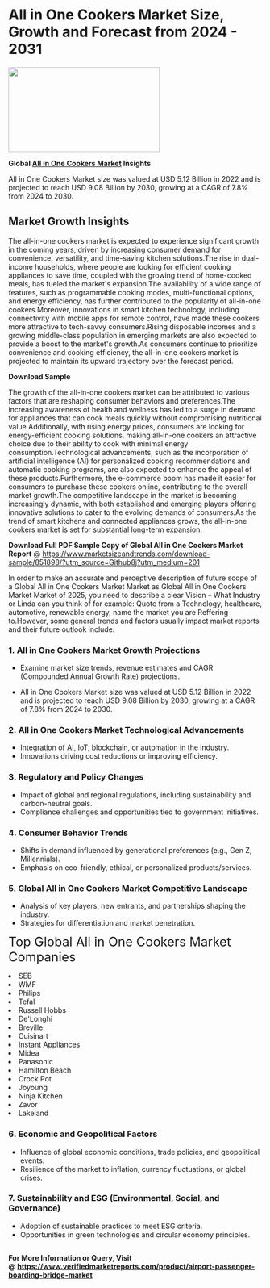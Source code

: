 <H1>All in One Cookers Market Size, Growth and Forecast from 2024 - 2031</H1><img class="aligncenter size-medium wp-image-584254" src="https://thirdeyenews.in/wp-content/uploads/2024/09/Global-Market-Research-300x168.jpeg" alt="" width="300" height="168" /><p><strong>Global&nbsp;<a href="https://www.marketsizeandtrends.com/download-sample/851898/?utm_source=Github8j?utm_medium=201">All in One Cookers Market</a> Insights</strong></p><p>All in One Cookers Market size was valued at USD 5.12 Billion in 2022 and is projected to reach USD 9.08 Billion by 2030, growing at a CAGR of 7.8% from 2024 to 2030.</p><p><h2>Market Growth Insights</h2> <p>The all-in-one cookers market is expected to experience significant growth in the coming years, driven by increasing consumer demand for convenience, versatility, and time-saving kitchen solutions.The rise in dual-income households, where people are looking for efficient cooking appliances to save time, coupled with the growing trend of home-cooked meals, has fueled the market's expansion.The availability of a wide range of features, such as programmable cooking modes, multi-functional options, and energy efficiency, has further contributed to the popularity of all-in-one cookers.Moreover, innovations in smart kitchen technology, including connectivity with mobile apps for remote control, have made these cookers more attractive to tech-savvy consumers.Rising disposable incomes and a growing middle-class population in emerging markets are also expected to provide a boost to the market's growth.As consumers continue to prioritize convenience and cooking efficiency, the all-in-one cookers market is projected to maintain its upward trajectory over the forecast period.</p> <p><strong>Download Sample</strong></p> <p>The growth of the all-in-one cookers market can be attributed to various factors that are reshaping consumer behaviors and preferences.The increasing awareness of health and wellness has led to a surge in demand for appliances that can cook meals quickly without compromising nutritional value.Additionally, with rising energy prices, consumers are looking for energy-efficient cooking solutions, making all-in-one cookers an attractive choice due to their ability to cook with minimal energy consumption.Technological advancements, such as the incorporation of artificial intelligence (AI) for personalized cooking recommendations and automatic cooking programs, are also expected to enhance the appeal of these products.Furthermore, the e-commerce boom has made it easier for consumers to purchase these cookers online, contributing to the overall market growth.The competitive landscape in the market is becoming increasingly dynamic, with both established and emerging players offering innovative solutions to cater to the evolving demands of consumers.As the trend of smart kitchens and connected appliances grows, the all-in-one cookers market is set for substantial long-term expansion.</p> <p><span class=""><strong>Download Full PDF Sample Copy of Global All in One Cookers Market Report</strong> @ <a href="https://www.marketsizeandtrends.com/download-sample/851898/?utm_source=Github8j?utm_medium=201" target="_blank">https://www.marketsizeandtrends.com/download-sample/851898/?utm_source=Github8j?utm_medium=201</a></span></p><p>In order to make an accurate and perceptive description of future scope of a Global&nbsp;All in One Cookers Market Market as Global&nbsp;All in One Cookers Market Market of 2025, you need to describe a clear Vision &ndash; What Industry or Linda can you think of for example: Quote from a Technology, healthcare, automotive, renewable energy, name the market you are Reffering to.However, some general trends and factors usually impact market reports and their future outlook include:</p><h3>1.&nbsp;<strong>All in One Cookers Market Growth Projections</strong></h3><ul><li>Examine market size trends, revenue estimates and CAGR (Compounded Annual Growth Rate) projections.</li><li><p>All in One Cookers Market size was valued at USD 5.12 Billion in 2022 and is projected to reach USD 9.08 Billion by 2030, growing at a CAGR of 7.8% from 2024 to 2030.</p></li></ul><h3>2.&nbsp;<strong>All in One Cookers Market Technological Advancements</strong></h3><ul><li>Integration of AI, IoT, blockchain, or automation in the industry.</li><li>Innovations driving cost reductions or improving efficiency.</li></ul><h3>3.&nbsp;<strong>Regulatory and Policy Changes</strong></h3><ul><li>Impact of global and regional regulations, including sustainability and carbon-neutral goals.</li><li>Compliance challenges and opportunities tied to government initiatives.</li></ul><h3>4.&nbsp;<strong>Consumer Behavior Trends</strong></h3><ul><li>Shifts in demand influenced by generational preferences (e.g., Gen Z, Millennials).</li><li>Emphasis on eco-friendly, ethical, or personalized products/services.</li></ul><h3>5.&nbsp;<strong>Global All in One Cookers Market Competitive Landscape</strong></h3><ul><li>Analysis of key players, new entrants, and partnerships shaping the industry.</li><li>Strategies for differentiation and market penetration.</li></ul><p data-pm-slice="1 1 []"><span style="color: inherit; font-family: inherit; font-size: 25px;">Top Global All in One Cookers Market Companies</span></p><div class="" data-test-id=""><p><li>SEB</li><li> WMF</li><li> Philips</li><li> Tefal</li><li> Russell Hobbs</li><li> De'Longhi</li><li> Breville</li><li> Cuisinart</li><li> Instant Appliances</li><li> Midea</li><li> Panasonic</li><li> Hamilton Beach</li><li> Crock Pot</li><li> Joyoung</li><li> Ninja Kitchen</li><li> Zavor</li><li> Lakeland</li></p></div><h3>6.&nbsp;<strong>Economic and Geopolitical Factors</strong></h3><ul><li>Influence of global economic conditions, trade policies, and geopolitical events.</li><li>Resilience of the market to inflation, currency fluctuations, or global crises.</li></ul><h3>7.&nbsp;<strong>Sustainability and ESG (Environmental, Social, and Governance)</strong></h3><ul><li>Adoption of sustainable practices to meet ESG criteria.</li><li>Opportunities in green technologies and circular economy principles.</li></ul><h2><strong style="font-size: 14px;">For More Information or Query, Visit @&nbsp;</strong><a style="background-color: #ffffff; font-size: 14px;" href="https://www.marketsizeandtrends.com/report/all-in-one-cookers-market/" target="_blank">https://www.verifiedmarketreports.com/product/airport-passenger-boarding-bridge-market</a></h2>